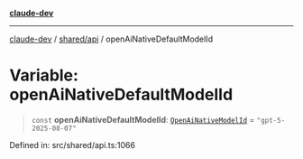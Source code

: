 [**claude-dev**](../../../README.md)

***

[claude-dev](../../../README.md) / [shared/api](../README.md) / openAiNativeDefaultModelId

# Variable: openAiNativeDefaultModelId

> `const` **openAiNativeDefaultModelId**: [`OpenAiNativeModelId`](../type-aliases/OpenAiNativeModelId.md) = `"gpt-5-2025-08-07"`

Defined in: src/shared/api.ts:1066
